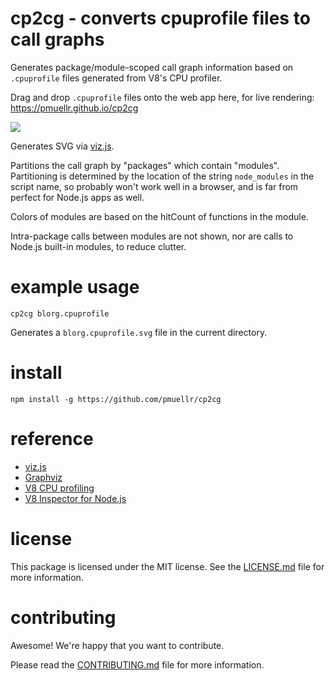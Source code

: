 cp2cg - converts cpuprofile files to call graphs
================================================================================

Generates package/module-scoped call graph information based on `.cpuprofile`
files generated from V8's CPU profiler.

Drag and drop `.cpuprofile` files onto the web app here, for live
rendering: https://pmuellr.github.io/cp2cg

<img src='https://rawgit.com/pmuellr/cp2cg/master/test/fixtures/express-jade.cpuprofile.svg'>

Generates SVG via [viz.js](https://npmjs.org/package/viz.js).

Partitions the call graph by "packages" which contain "modules".
Partitioning is determined by the location of the string `node_modules` in
the script name, so probably won't work well in a browser, and is far from
perfect for Node.js apps as well.

Colors of modules are based on the hitCount of functions in the module.

Intra-package calls between modules are not shown, nor are calls to Node.js
built-in modules, to reduce clutter.


example usage
================================================================================

    cp2cg blorg.cpuprofile

Generates a `blorg.cpuprofile.svg` file in the current directory.


install
================================================================================

    npm install -g https://github.com/pmuellr/cp2cg


reference
================================================================================

* [viz.js](https://npmjs.org/package/viz.js)
* [Graphviz](http://www.graphviz.org/Documentation.php)
* [V8 CPU profiling](https://developers.google.com/web/tools/chrome-devtools/rendering-tools/js-execution?hl=en)
* [V8 Inspector for Node.js](https://nodejs.org/dist/latest-v6.x/docs/api/debugger.html#debugger_v8_inspector_integration_for_node_js)


license
================================================================================

This package is licensed under the MIT license.  See the
[LICENSE.md](LICENSE.md) file for more information.


contributing
================================================================================

Awesome!  We're happy that you want to contribute.

Please read the [CONTRIBUTING.md](CONTRIBUTING.md) file for more information.
